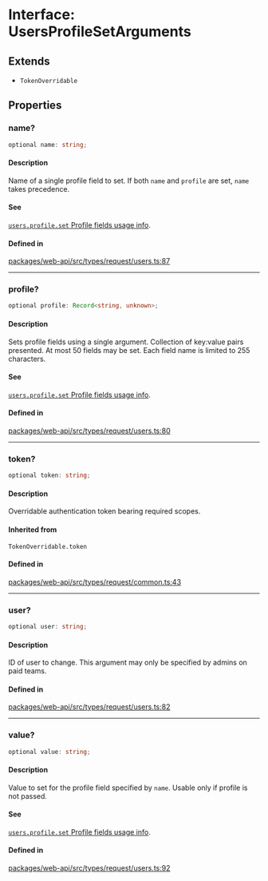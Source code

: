 # Interface: UsersProfileSetArguments

## Extends

- `TokenOverridable`

## Properties

### name?

```ts
optional name: string;
```

#### Description

Name of a single profile field to set. If both `name` and `profile` are set, `name` takes precedence.

#### See

[`users.profile.set` Profile fields usage info](https://api.slack.com/methods/users.profile.set#profile-fields).

#### Defined in

[packages/web-api/src/types/request/users.ts:87](https://github.com/slackapi/node-slack-sdk/blob/main/packages/web-api/src/types/request/users.ts#L87)

***

### profile?

```ts
optional profile: Record<string, unknown>;
```

#### Description

Sets profile fields using a single argument.
Collection of key:value pairs presented.
At most 50 fields may be set. Each field name is limited to 255 characters.

#### See

[`users.profile.set` Profile fields usage info](https://api.slack.com/methods/users.profile.set#profile-fields).

#### Defined in

[packages/web-api/src/types/request/users.ts:80](https://github.com/slackapi/node-slack-sdk/blob/main/packages/web-api/src/types/request/users.ts#L80)

***

### token?

```ts
optional token: string;
```

#### Description

Overridable authentication token bearing required scopes.

#### Inherited from

`TokenOverridable.token`

#### Defined in

[packages/web-api/src/types/request/common.ts:43](https://github.com/slackapi/node-slack-sdk/blob/main/packages/web-api/src/types/request/common.ts#L43)

***

### user?

```ts
optional user: string;
```

#### Description

ID of user to change. This argument may only be specified by admins on paid teams.

#### Defined in

[packages/web-api/src/types/request/users.ts:82](https://github.com/slackapi/node-slack-sdk/blob/main/packages/web-api/src/types/request/users.ts#L82)

***

### value?

```ts
optional value: string;
```

#### Description

Value to set for the profile field specified by `name`. Usable only if profile is not passed.

#### See

[`users.profile.set` Profile fields usage info](https://api.slack.com/methods/users.profile.set#profile-fields).

#### Defined in

[packages/web-api/src/types/request/users.ts:92](https://github.com/slackapi/node-slack-sdk/blob/main/packages/web-api/src/types/request/users.ts#L92)
